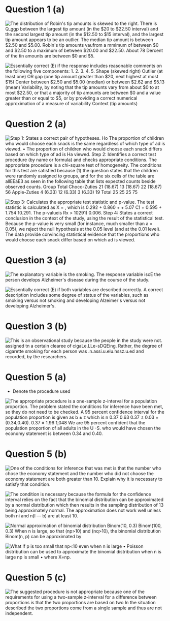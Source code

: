 # Question 1 (a)

 ![The distribution of Robin's tip amounts is skewed to the right.
 There is Q\_ggp between the largest tip amount (in the $20 to $22.50
 interval) and the second largest tip amount (in the $12.50 to $15
 interval), and the largest tip amount appears to be an outlier. The
 median tip amount is between $2.50 and $5.00. Robin's tip amounts
 vaufrom a mmimum of between $0 and $2.50 to a maximum of between
 $20.00 and $22.50. About 78 Dercent of the tin amounts are between $0
 and $5. ](./media/image445.png)
 
 ![Essentially correct (E) if the response includes reasonable comments
 on the following five components: 1. 2. 3. 4. 5. Shape (skewed right)
 Outlier (at least one) OR gap (one tip amount greater than $20, next
 highest at most $15) Center between $2.50 and $5.00 (median) or
 between $2.62 and $5.13 (mean) Variability, by noting that the tip
 amounts vary from about $0 to at most $22.50, or that a majority of
 tip amounts are between $0 and a value greater than or equal to $5, or
 by providing a correct numerical approximation of a measure of
 variability Context (tip amounts) ](./media/image446.png)

# Question 2 (a)

 ![Step 1: States a correct pair of hypotheses. Ho The proportion of
 children who would choose each snack is the same regardless of which
 type of ad is viewed. • The proportion of children who would choose
 each snack differs based on which type of ad is Ha viewed. Step 2:
 Identifies a correct test procedure (by name or formula) and checks
 appropriate conditions. The appropriate procedure is a chi-square test
 of homogeneity. The conditions for this test are satisfied because (1)
 the question states that the children were randomly assigned to
 groups, and for the six cells of the table are allEEäE3 as seen in the
 following table that lists expected counts beside observed counts.
 Group Total Choco-Zuties 21 (18.67) 13 (18.67) 22 (18.67) 56
 Apple-Zuties 4 (6.33) 12 (6.33) 3 (6.33) 19 Total 25 25 25 75
 ](./media/image447.png)
 
 ![Step 3: Calculates the appropriate test statistic and p-value. The
 test statistic is calculated as X = , which is 0.292 + 0.860 + + 5.07
 C) + 0.595 + 1.754 10.291. The p-valueis Rx \> 10291) 0.006. Step 4:
 States a correct conclusion in the context of the study, using the
 result of the statistical test. Because the p-value is very small (for
 instance, much smaller than a = 0.05), we reject the null hypothesis
 at the 0.05 level (and at the 0.01 level). The data provide convincing
 statistical evidence that the proportions who would choose each snack
 differ based on which ad is viewed. ](./media/image448.png)

# Question 3 (a)

 ![The explanatory variable is the smoking. The response variable iscE
 the person develops Alzheimer's disease during the course of the
 study. ](./media/image449.png)
 
 ![Essentially correct (E) if both variables are described correctly. A
 correct description includes some degree of status of the variables,
 such as smoking versus not smoking and developing Alzeimer's versus
 not developing Alzheimer's. ](./media/image450.png)

# Question 3 (b)

 ![This is an observational study because the people in the study were
 not. assigned tn a certain clearee of cigaLe.LLe-sDQEing. Rather, the
 degree of cigarette smoking for each person was
 .n.assi.u.elu.hssz.u.ed and recorded, by the researchers.
 ](./media/image451.png)

# Question 5 (a)

  -  Denote the procedure used

 ![The appropriate procedure is a one-sample z-interval for a
 population proportion. The problem stated the conditions for inference
 have been met, so they do not need to be checked. A 95 percent
 confidence interval for the population proportion is given as b ± z
 which is n 0.37 0.63 0.37 ± 0.03 = (0.34,0.40). 0.37 ± 1.96 1,048 We
 are 95 percent confident that the population proportion of all adults
 in the U -S. who would have chosen the economy statement is between
 0.34 and 0.40. ](./media/image452.png)

# Question 5 (b)

 ![One of the conditions for inference that was met is that the number
 who chose the economy statement and the number who did not choose the
 economy statement are both greater than 10. Explain why it is
 necessary to satisfy that condition. ](./media/image453.png)
 
 ![The condition is necessary because the formula for the confidence
 interval relies on the fact that the binomial distribution can be
 approximated by a normal distribution which then results in the
 sampling distribution of 13 being approximately normal. The
 approximation does not work well unless both ni and n(l — b) are at
 least 10. ](./media/image454.png)
 
 ![Normal approximation of binomial distribution Binom(10, 0.3)
 Binom(100, 0.3) When n is large, so that (np\>10) and (nq\>10), the
 binomial distribution Binom(n, p) can be approximated by
 ](./media/image455.png)
 
 ![What if p is too small that np\<10 even when n is large • Poisson
 distribution can be used to approximate the binomial distribution when
 n is large np is small • where X=np. ](./media/image456.png)

# Question 5 (c)

 ![The suggested procedure is not appropriate because one of the
 requirements for using a two-sample z-interval for a difference
 between proportions is that the two proportions are based on two In
 the situation described the two proportions come from a single sample
 and thus are not independent. ](./media/image457.png)